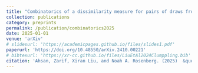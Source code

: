 ```yaml
---
title: "Combinatorics of a dissimilarity measure for pairs of draws from discrete probability vectors on finite sets of objects"
collection: publications
category: preprints
permalink: /publication/combinatorics2025
date: 2025-01-01
venue: 'arXiv'
# slidesurl: 'https://academicpages.github.io/files/slides1.pdf'
paperurl: 'https://doi.org/10.48550/arXiv.2410.00221'
# bibtexurl: 'https://xr-cc.github.io/files/LiuEtAl2024Clumppling.bib'
citation: 'Ahsan, Zarif, Xiran Liu, and Noah A. Rosenberg. (2025)  &quot;Combinatorics of a dissimilarity measure for pairs of draws from discrete probability vectors on finite sets of objects.&quot; <i>arXiv preprint</i>.'
---
```

